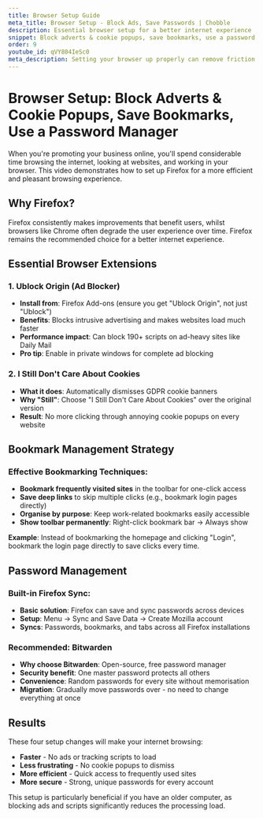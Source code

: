 ```yaml
---
title: Browser Setup Guide
meta_title: Browser Setup - Block Ads, Save Passwords | Chobble
description: Essential browser setup for a better internet experience
snippet: Block adverts & cookie popups, save bookmarks, use a password manager
order: 9
youtube_id: qVY804IeSc0
meta_description: Setting your browser up properly can remove friction - four favourite ways to improve your internet experience
---
```


# Browser Setup: Block Adverts & Cookie Popups, Save Bookmarks, Use a Password Manager

When you're promoting your business online, you'll spend considerable time browsing the internet, looking at websites, and working in your browser. This video demonstrates how to set up Firefox for a more efficient and pleasant browsing experience.

## Why Firefox?

Firefox consistently makes improvements that benefit users, whilst browsers like Chrome often degrade the user experience over time. Firefox remains the recommended choice for a better internet experience.

## Essential Browser Extensions

### 1. Ublock Origin (Ad Blocker)
- **Install from**: Firefox Add-ons (ensure you get "Ublock Origin", not just "Ublock")
- **Benefits**: Blocks intrusive advertising and makes websites load much faster
- **Performance impact**: Can block 190+ scripts on ad-heavy sites like Daily Mail
- **Pro tip**: Enable in private windows for complete ad blocking

### 2. I Still Don't Care About Cookies
- **What it does**: Automatically dismisses GDPR cookie banners
- **Why "Still"**: Choose "I Still Don't Care About Cookies" over the original version
- **Result**: No more clicking through annoying cookie popups on every website

## Bookmark Management Strategy

### Effective Bookmarking Techniques:
- **Bookmark frequently visited sites** in the toolbar for one-click access
- **Save deep links** to skip multiple clicks (e.g., bookmark login pages directly)
- **Organise by purpose**: Keep work-related bookmarks easily accessible
- **Show toolbar permanently**: Right-click bookmark bar → Always show

**Example**: Instead of bookmarking the homepage and clicking "Login", bookmark the login page directly to save clicks every time.

## Password Management

### Built-in Firefox Sync:
- **Basic solution**: Firefox can save and sync passwords across devices
- **Setup**: Menu → Sync and Save Data → Create Mozilla account
- **Syncs**: Passwords, bookmarks, and tabs across all Firefox installations

### Recommended: Bitwarden
- **Why choose Bitwarden**: Open-source, free password manager
- **Security benefit**: One master password protects all others
- **Convenience**: Random passwords for every site without memorisation
- **Migration**: Gradually move passwords over - no need to change everything at once

## Results

These four setup changes will make your internet browsing:
- **Faster** - No ads or tracking scripts to load
- **Less frustrating** - No cookie popups to dismiss
- **More efficient** - Quick access to frequently used sites
- **More secure** - Strong, unique passwords for every account

This setup is particularly beneficial if you have an older computer, as blocking ads and scripts significantly reduces the processing load.